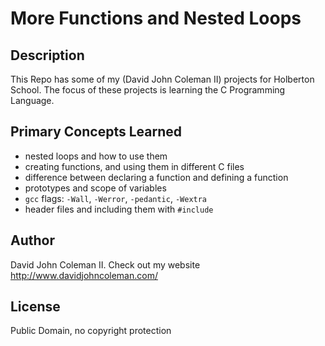 # More Functions and Nested Loops

## Description

This Repo has some of my (David John Coleman II) projects for Holberton School.
The focus of these projects is learning the C Programming Language.

## Primary Concepts Learned

* nested loops and how to use them
* creating functions, and using them in different C files
* difference between declaring a function and defining a function
* prototypes and scope of variables
* ``gcc`` flags: ``-Wall``, ``-Werror``, ``-pedantic``, ``-Wextra``
* header files and including them with ``#include``

## Author

David John Coleman II.	Check out my website http://www.davidjohncoleman.com/

## License

Public Domain, no copyright protection